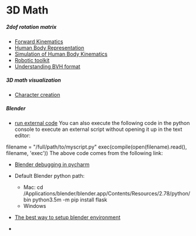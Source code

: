3D Math
==============

##### 2dof rotation matrix


- [Forward Kinematics](https://en.wikipedia.org/wiki/Forward_kinematics)
- [Human Body Representation](https://www.cs.toronto.edu/~urtasun/courses/ETH10/lecture2.pdf)
- [Simulation of Human Body Kinematics](http://old.cescg.org/CESCG-2000/RFilkorn/index.html)
- [Robotic toolkit](http://petercorke.com/wordpress/toolboxes/robotics-toolbox)
- [Understanding BVH format](https://research.cs.wisc.edu/graphics/Courses/cs-838-1999/Jeff/BVH.html)


##### 3D math visualization

- [Character creation](https://www.youtube.com/watch?v=DiIoWrOlIRw)


##### Blender

- [run external code](https://stackoverflow.com/questions/11604548/running-python-script-in-blender)
You can also execute the following code in the python console to execute an external script without opening it up in the text editor:

filename = "/full/path/to/myscript.py"
exec(compile(open(filename).read(), filename, 'exec'))
The above code comes from the following link:

- [Blender debugging in pycharm](https://code.blender.org/2015/10/debugging-python-code-with-pycharm/)

- Default Blender python path:
	- Mac: 
		cd /Applications/blender/blender.app/Contents/Resources/2.78/python/bin
		python3.5m -m pip install flask
	- Windows
	
- [The best way to setup blender environment](https://blender.stackexchange.com/questions/41258/install-python-module-for-blender)


- [Start Blender from terminal]: "/Applications/blender/blender.app/Contents/MacOS/blender"